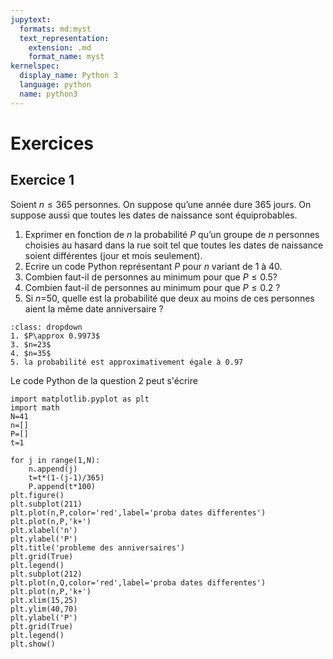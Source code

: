 ```yaml
---
jupytext:
  formats: md:myst
  text_representation:
    extension: .md
    format_name: myst
kernelspec:
  display_name: Python 3
  language: python
  name: python3
---
```


# Exercices

## Exercice 1

Soient $n\leq 365$ personnes. On suppose qu’une année dure 365 jours. On suppose aussi que toutes les dates de naissance sont équiprobables.
1. Exprimer en fonction de $n$ la probabilité $P$ qu’un groupe de $n$ personnes choisies au hasard dans la rue soit tel que toutes les dates de naissance soient différentes (jour et mois seulement).
2. Ecrire un code Python représentant $P$ pour $n$ variant de 1 à 40.
3. Combien faut-il de personnes au minimum pour que $P\leq 0.5$?
4. Combien faut-il de personnes au minimum pour que $P\leq 0.2$ ?
5. Si $n$=50, quelle est la probabilité que deux au moins de ces personnes aient la même date anniversaire ?


````{admonition} Solution
:class: dropdown
1. $P\approx 0.9973$
3. $n=23$
4. $n=35$
5. la probabilité est approximativement égale à 0.97
````

Le code Python de la question 2 peut s'écrire
```{code-cell} ipython3
import matplotlib.pyplot as plt 
import math
N=41 
n=[]
P=[]
t=1

for j in range(1,N):
    n.append(j)
    t=t*(1-(j-1)/365) 
    P.append(t*100) 
plt.figure()
plt.subplot(211)
plt.plot(n,P,color='red',label='proba dates differentes')
plt.plot(n,P,'k+')
plt.xlabel('n')
plt.ylabel('P')
plt.title('probleme des anniversaires')
plt.grid(True)
plt.legend()
plt.subplot(212)
plt.plot(n,Q,color='red',label='proba dates differentes')
plt.plot(n,P,'k+')
plt.xlim(15,25)
plt.ylim(40,70)
plt.ylabel('P') 
plt.grid(True) 
plt.legend()
plt.show()
```





